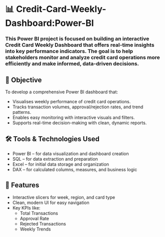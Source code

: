 # 📊 Credit-Card-Weekly-Dashboard:Power-BI
###  This Power BI project is focused on building an interactive Credit Card Weekly Dashboard that offers real-time insights into key performance indicators. The goal is to help stakeholders monitor and analyze credit card operations more efficiently and make informed, data-driven decisions.

## 🎯 Objective
To develop a comprehensive Power BI dashboard that:
- Visualises weekly performance of credit card operations.
- Tracks transaction volumes, approval/rejection rates, and trend patterns.
- Enables easy monitoring with interactive visuals and filters.
- Supports real-time decision-making with clean, dynamic reports.

## 🛠️ Tools & Technologies Used
- Power BI – for data visualization and dashboard creation
- SQL – for data extraction and preparation
- Excel – for initial data storage and organization
- DAX – for calculated columns, measures, and business logic

## 📌 Features
- Interactive slicers for week, region, and card type
- Clean, modern UI for easy navigation
- Key KPIs like:
  - Total Transactions
  - Approval Rate
  - Rejected Transactions
  - Weekly Trends
